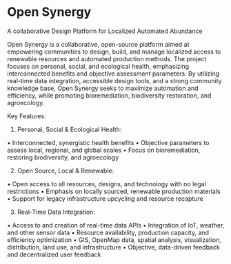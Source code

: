 Open Synergy
============================
A collaborative Design Platform for Localized Automated Abundance 

Open Synergy is a collaborative, open-source platform aimed at empowering communities to design, build, and manage localized access to renewable resources and automated production methods. The project focuses on personal, social, and ecological health, emphasizing interconnected benefits and objective assessment parameters. By utilizing real-time data integration, accessible design tools, and a strong community knowledge base, Open Synergy seeks to maximize automation and efficiency, while promoting bioremediation, biodiversity restoration, and agroecology.


Key Features:


1. Personal, Social & Ecological Health:

• Interconnected, synergistic health benefits
• Objective parameters to assess local, regional, and global scales 
• Focus on bioremediation, restoring biodiversity, and agroecology 

2. Open Source, Local & Renewable:

• Open access to all resources, designs, and technology with no legal restrictions
• Emphasis on locally sourced, renewable production materials
• Support for legacy infrastructure upcycling and resource recapture

3. Real-Time Data Integration:

• Access to and creation of real-time data APIs
• Integration of IoT, weather, and other sensor data
• Resource availability, production capacity, and efficiency optimization
• GIS, OpenMap data, spatial analysis, visualization, distribution, land use, and infrastructure
• Objective, data-driven feedback and decentralized user feedback
